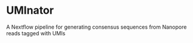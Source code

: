 # UMInator
A Nextflow pipeline for generating consensus sequences from Nanopore reads tagged with UMIs
